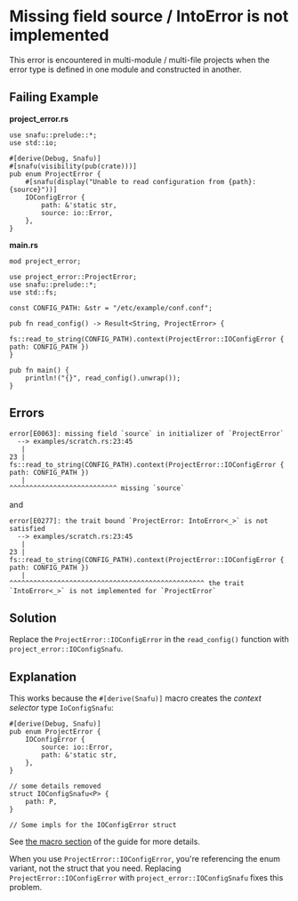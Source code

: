 # Missing field source / IntoError is not implemented

This error is encountered in multi-module / multi-file projects when
the error type is defined in one module and constructed in another.

## Failing Example

**project_error.rs**

```rust,ignore
use snafu::prelude::*;
use std::io;

#[derive(Debug, Snafu)]
#[snafu(visibility(pub(crate)))]
pub enum ProjectError {
    #[snafu(display("Unable to read configuration from {path}: {source}"))]
    IOConfigError {
        path: &'static str,
        source: io::Error,
    },
}
```

**main.rs**

```rust,ignore
mod project_error;

use project_error::ProjectError;
use snafu::prelude::*;
use std::fs;

const CONFIG_PATH: &str = "/etc/example/conf.conf";

pub fn read_config() -> Result<String, ProjectError> {
    fs::read_to_string(CONFIG_PATH).context(ProjectError::IOConfigError { path: CONFIG_PATH })
}

pub fn main() {
    println!("{}", read_config().unwrap());
}
```

## Errors

```text
error[E0063]: missing field `source` in initializer of `ProjectError`
  --> examples/scratch.rs:23:45
   |
23 |     fs::read_to_string(CONFIG_PATH).context(ProjectError::IOConfigError { path: CONFIG_PATH })
   |                                             ^^^^^^^^^^^^^^^^^^^^^^^^^^^ missing `source`
```

and

```text
error[E0277]: the trait bound `ProjectError: IntoError<_>` is not satisfied
  --> examples/scratch.rs:23:45
   |
23 |     fs::read_to_string(CONFIG_PATH).context(ProjectError::IOConfigError { path: CONFIG_PATH })
   |                                             ^^^^^^^^^^^^^^^^^^^^^^^^^^^^^^^^^^^^^^^^^^^^^^^^^ the trait `IntoError<_>` is not implemented for `ProjectError`
```

## Solution

Replace the `ProjectError::IOConfigError` in the `read_config()`
function with `project_error::IOConfigSnafu`.

## Explanation

This works because the `#[derive(Snafu)]` macro creates the *context
selector* type `IoConfigSnafu`:

```rust,ignore
#[derive(Debug, Snafu)]
pub enum ProjectError {
    IOConfigError {
        source: io::Error,
        path: &'static str,
    },
}

// some details removed
struct IOConfigSnafu<P> {
    path: P,
}

// Some impls for the IOConfigError struct
```

See [the macro section](guide::the_macro) of the guide for more details.

When you use `ProjectError::IOConfigError`, you're referencing the
enum variant, not the struct that you need. Replacing
`ProjectError::IOConfigError` with `project_error::IOConfigSnafu`
fixes this problem.
